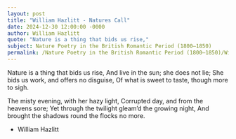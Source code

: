 ```yaml
---
layout: post
title: "William Hazlitt - Natures Call"
date: 2024-12-30 12:00:00 -0000
author: William Hazlitt
quote: "Nature is a thing that bids us rise,"
subject: Nature Poetry in the British Romantic Period (1800–1850)
permalink: /Nature Poetry in the British Romantic Period (1800–1850)/William Hazlitt/William Hazlitt - Natures Call
---
```


Nature is a thing that bids us rise,
And live in the sun; she does not lie;
She bids us work, and offers no disguise,
Of what is sweet to taste, though more to sigh.

The misty evening, with her hazy light,
Corrupted day, and from the heavens sore;
Yet through the twilight gleam’d the growing night,
And brought the shadows round the flocks no more.


- William Hazlitt
